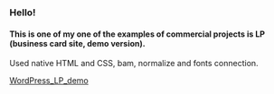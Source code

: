 ### Hello!

#### This is one of my one of the examples of commercial projects is LP (business card site, demo version).
Used native HTML and CSS, bam, normalize and fonts connection.

[WordPress_LP_demo](https://blissful-lamport-c86dc6.netlify.app/)
